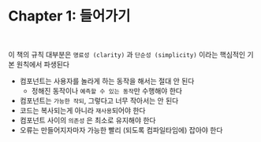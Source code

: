 # Chapter 1: 들어가기

<br>

이 책의 규칙 대부분은 `명료성 (clarity)` 과 `단순성 (simplicity)` 이라는 핵심적인 기본 원칙에서 파생된다

- 컴포넌트는 사용자를 놀라게 하는 동작을 해서는 절대 안 된다
  - 정해진 동작이나 `예측할 수 있는 동작`만 수행해야 한다
- 컴포넌트는 `가능한 작되`, 그렇다고 너무 작아서는 안 된다
- 코드는 복사되는게 아니라 `재사용`되어야 한다
- 컴포넌트 사이의 `의존성` 은 최소로 유지해야 한다
- 오류는 만들어지자마자 가능한 빨리 (되도록 컴파일타임에) 잡아야 한다
